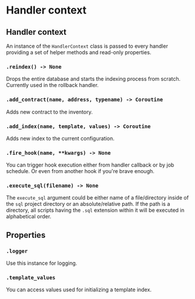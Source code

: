 # Handler context

## Handler context

An instance of the `HandlerContext` class is passed to every handler providing a set of helper methods and read-only properties.

### `.reindex() -> None`

Drops the entire database and starts the indexing process from scratch. Currently used in the rollback handler.

### `.add_contract(name, address, typename) -> Coroutine`

Adds new contract to the inventory.

### `.add_index(name, template, values) -> Coroutine`

Adds new index to the current configuration.

### `.fire_hook(name, **kwargs) -> None`

You can trigger hook execution either from handler callback or by job schedule. Or even from another hook if you're brave enough.

### `.execute_sql(filename) -> None`

The `execute_sql` argument could be either name of a file/directory inside of the `sql` project directory or an absolute/relative path. If the path is a directory, all scripts having the `.sql` extension within it will be executed in alphabetical order.

## Properties

### `.logger`

Use this instance for logging.

### `.template_values`

You can access values used for initializing a template index.
